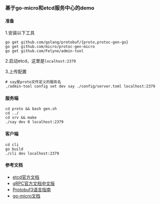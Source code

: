 ### 基于go-micro和etcd服务中心的demo

#### 准备
1.安装以下工具  
```
go get github.com/golang/protobuf/{proto,protoc-gen-go}
go get github.com/micro/protoc-gen-micro
go get github.com/Felyne/admin-tool
```
2.启动etcd，这里是`localhost:2379`  

3.上传配置  
```shell
# say是proto文件定义的服务名
./admin-tool config set dev say ./config/server.toml localhost:2379
```

#### 服务端
```shell
cd proto && bash gen.sh
cd ../
cd srv && make
./say dev 0 localhost:2379
```

#### 客户端
```shell
cd cli
go build
./cli dev localhost:2379
```

#### 参考文档
  - [etcd官方文档](https://etcd.io/docs/v3.4.0/)
  - [gRPC官方文档中文版](https://doc.oschina.net/grpc)
  - [Protobuf3语言指南](https://blog.csdn.net/u011518120/article/details/54604615)
  - [go-micro文档](https://micro.mu/docs/)